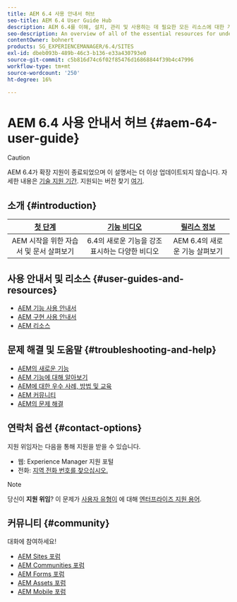 ```yaml
---
title: AEM 6.4 사용 안내서 허브
seo-title: AEM 6.4 User Guide Hub
description: AEM 6.4를 이해, 설치, 관리 및 사용하는 데 필요한 모든 리소스에 대한 개요입니다
seo-description: An overview of all of the essential resources for understanding, installing, managing, and using AEM 6.4
contentOwner: bohnert
products: SG_EXPERIENCEMANAGER/6.4/SITES
exl-id: dbeb093b-489b-46c3-b136-e33a430793e0
source-git-commit: c5b816d74c6f02f85476d16868844f39b4c47996
workflow-type: tm+mt
source-wordcount: '250'
ht-degree: 16%

---
```


# AEM 6.4 사용 안내서 허브 {#aem-64-user-guide}

>[!CAUTION]
>
>AEM 6.4가 확장 지원이 종료되었으며 이 설명서는 더 이상 업데이트되지 않습니다. 자세한 내용은 [기술 지원 기간](https://helpx.adobe.com/kr/support/programs/eol-matrix.html). 지원되는 버전 찾기 [여기](https://experienceleague.adobe.com/docs/).

## 소개 {#introduction}

| [첫 단계](https://helpx.adobe.com/experience-manager/get-started.html) | [기능 비디오](https://helpx.adobe.com/kr/experience-manager/kt/index/aem-6-5-videos.html) | [릴리스 정보](https://helpx.adobe.com/kr/experience-manager/6-5/release-notes.html) |
|:-:|:-:|:-:|
| AEM 시작을 위한 자습서 및 문서 살펴보기 | 6.4의 새로운 기능을 강조 표시하는 다양한 비디오 | AEM 6.4의 새로운 기능 살펴보기 |

## 사용 안내서 및 리소스 {#user-guides-and-resources}

* [AEM 기능 사용 안내서](capabilities.md)
* [AEM 구현 사용 안내서](implementation.md)
* [AEM 리소스](resources.md)

## 문제 해결 및 도움말 {#troubleshooting-and-help}

* [AEM의 새로운 기능](new.md)
* [AEM 기능에 대해 알아보기](learn.md)
* [AEM에 대한 우수 사례, 방법 및 교육](best-practice.md)
* [AEM 커뮤니티](community.md)
* [AEM의 문제 해결](troubleshooting.md)

## 연락처 옵션 {#contact-options}

지원 위임자는 다음을 통해 지원을 받을 수 있습니다.

* 웹: Experience Manager 지원 포털
* 전화: [지역 전화 번호를 찾으십시오.](https://helpx.adobe.com/contact/dma-external/DMACustomeCareRegionalPhoneNumbers.html)

>[!NOTE]
>
>당신이 **지원 위임**? 이 문제가 [사용자 유형이](https://helpx.adobe.com/experience-cloud/supported-users.html) 에 대해 [엔터프라이즈 지원 용어](https://helpx.adobe.com/support/programs/enterprise-support-terms.html).

## 커뮤니티 {#community}

대화에 참여하세요!

* [AEM Sites 포럼](http://help-forums.adobe.com/content/adobeforums/en/experience-manager-forum/adobe-experience-manager.html)
* [AEM Communities 포럼](http://help-forums.adobe.com/content/adobeforums/en/experience-manager-forum/aem-communities.html)
* [AEM Forms 포럼](http://help-forums.adobe.com/content/adobeforums/en/experience-manager-forum/aem-forms.html)
* [AEM Assets 포럼](http://help-forums.adobe.com/content/adobeforums/en/experience-manager-forum/aem-assets.html)
* [AEM Mobile 포럼](http://forums.adobe.com/community/experiencemanagermobile)
